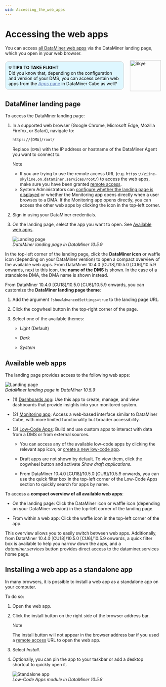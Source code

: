 ```yaml
---
uid: Accessing_the_web_apps
---
```


# Accessing the web apps

You can access [all DataMiner web apps](#available-web-apps) via the DataMiner landing page, which you open in your web browser.

<div style="display: flex; align-items: center; justify-content: space-between; margin: 0 auto; max-width: 100%;">
  <div style="border: 1px solid #ccc; border-radius: 10px; padding: 10px; flex-grow: 1; background-color: #DEF7FF; margin-right: 20px; color: #000000;">
    <b>💡 TIPS TO TAKE FLIGHT</b><br>
    Did you know that, depending on the configuration and version of your DMS, you can access certain web apps from the <a href="xref:DataMiner_Cube_sidebar#apps-pane" style="color: #657AB7;"><i>Apps</i> pane</a> in DataMiner Cube as well?
  </div>
  <img src="~/images/Skye.svg" alt="Skye" style="width: 100px; flex-shrink: 0;">
</div>

## DataMiner landing page

To access the DataMiner landing page:

1. In a supported web browser (Google Chrome, Microsoft Edge, Mozilla Firefox, or Safari), navigate to:

   ```txt
   https://[DMA]/root/
   ```

   Replace `[DMA]` with the IP address or hostname of the DataMiner Agent you want to connect to.

   > [!NOTE]
   >
   > - If you are trying to use the remote access URL (e.g. `https://ziine-skyline.on.dataminer.services/root/`) to access the web apps, make sure you have been granted [remote access](xref:About_Remote_Access).
   > - System Administrators can [configure whether the landing page is displayed](xref:Configuring_the_landing_page#configuring-whether-the-landing-page-is-displayed) or whether the Monitoring app opens directly when a user browses to a DMA. If the Monitoring app opens directly, you can access the other web apps by clicking the icon in the top-left corner.

1. Sign in using your DataMiner credentials.

1. On the landing page, select the app you want to open. See [Available web apps](#available-web-apps).

   ![Landing page](~/dataminer/images/DataMiner_Landing_Page2.png)<br>*DataMiner landing page in DataMiner 10.5.9*

In the top-left corner of the landing page, click the **DataMiner icon** or waffle icon (depending on your DataMiner version<!--RN 43024-->) to open a compact overview of the available web apps. From DataMiner 10.4.0 [CU18]/10.5.0 [CU6]/10.5.9 onwards<!--RN 43226-->, next to this icon, the **name of the DMS** is shown. In the case of a standalone DMA, the DMA name is shown instead.

From DataMiner 10.4.0 [CU18]/10.5.0 [CU6]/10.5.9 onwards<!--RN 43226-->, you can customize the **DataMiner landing page theme**:

1. Add the argument `?showAdvancedSettings=true` to the landing page URL.

1. Click the cogwheel button in the top-right corner of the page.

1. Select one of the available themes:

   - *Light* (Default)

   - *Dark*

   - *System*

## Available web apps

The landing page provides access to the following web apps:

![Landing page](~/dataminer/images/DataMiner_Landing_Page.png)<br>*DataMiner landing page in DataMiner 10.5.9*

- (1) [Dashboards app](xref:newR_D): Use this app to create, manage, and view dashboards that provide insights into your monitored system.

- (2) [Monitoring app](xref:Working_with_the_Monitoring_app): Access a web-based interface similar to DataMiner Cube, with more limited functionality but broader accessibility.

- (3) [Low-Code Apps](xref:Application_framework): Build and use custom apps to interact with data from a DMS or from external sources.

  - You can access any of the available low-code apps by clicking the relevant app icon, or [create a new low-code app](xref:Creating_custom_apps).

  - Draft apps are not shown by default. To view them, click the cogwheel button and activate *Show draft applications*.

  - From DataMiner 10.4.0 [CU18]/10.5.0 [CU6]/10.5.9 onwards<!--RN 43226-->, you can use the quick filter box in the top-left corner of the Low-Code Apps section to quickly search for apps by name.

To access a **compact overview of all available web apps**:

- On the landing page: Click the DataMiner icon or waffle icon (depending on your DataMiner version<!--RN 43024-->) in the top-left corner of the landing page.

- From within a web app: Click the waffle icon in the top-left corner of the app.

This overview allows you to easily switch between web apps. Additionally, from DataMiner 10.4.0 [CU18]/10.5.0 [CU6]/10.5.9 onwards<!--RN 43226-->, a quick filter box is available to help you narrow down the apps, and a *dataminer.services* button provides direct access to the dataminer.services home page.

## Installing a web app as a standalone app

In many browsers, it is possible to install a web app as a standalone app on your computer.

To do so:

1. Open the web app.

1. Click the install button on the right side of the browser address bar.

   > [!NOTE]
   > The install button will not appear in the browser address bar if you used a [remote access](xref:About_Remote_Access) URL to open the web app.

1. Select *Install*.

1. Optionally, you can pin the app to your taskbar or add a desktop shortcut to quickly open it.

   ![Standalone app](~/dataminer/images/Standalone_App.png)<br>*Low-Code Apps module in DataMiner 10.5.8*
